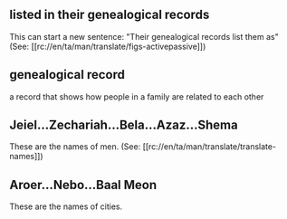 ## listed in their genealogical records ##

This can start a new sentence: "Their genealogical records list them as" (See: [[rc://en/ta/man/translate/figs-activepassive]])

## genealogical record ##

a record that shows how people in a family are related to each other

## Jeiel...Zechariah...Bela...Azaz...Shema ##

These are the names of men. (See: [[rc://en/ta/man/translate/translate-names]])

## Aroer...Nebo...Baal Meon ##

These are the names of cities.